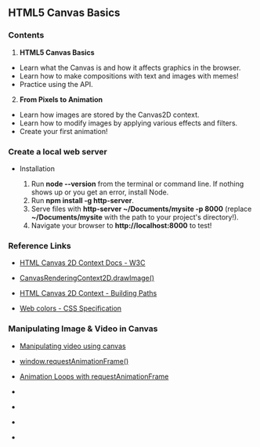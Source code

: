 ## HTML5 Canvas Basics

### Contents

1. **HTML5 Canvas Basics**

- Learn what the Canvas is and how it affects graphics in the browser.
- Learn how to make compositions with text and images with memes!
- Practice using the API.

2. **From Pixels to Animation**

- Learn how images are stored by the Canvas2D context.
- Learn how to modify images by applying various effects and filters.
- Create your first animation!


### Create a local web server
 
- Installation

  1. Run **node --version** from the terminal or command line. If nothing shows up or you get an error, install Node.
  2. Run **npm install -g http-server**.
  3. Serve files with **http-server ~/Documents/mysite -p 8000** (replace **~/Documents/mysite** with the path to your project's directory!).
  4. Navigate your browser to **http://localhost:8000** to test!


### Reference Links

- [HTML Canvas 2D Context Docs - W3C](https://www.w3.org/TR/2dcontext/)

- [CanvasRenderingContext2D.drawImage()](https://developer.mozilla.org/en-US/docs/Web/API/CanvasRenderingContext2D/drawImage)

- [HTML Canvas 2D Context - Building Paths](https://www.w3.org/TR/2dcontext/#building-paths)


- [Web colors - CSS Specification](https://en.wikipedia.org/wiki/Web_colors)


### Manipulating Image & Video in Canvas

- [Manipulating video using canvas](https://developer.mozilla.org/en-US/docs/Web/API/Canvas_API/Manipulating_video_using_canvas)

- [window.requestAnimationFrame()](https://developer.mozilla.org/en-US/docs/Web/API/window/requestAnimationFrame)

- [Animation Loops with requestAnimationFrame](https://www.kirupa.com/html5/animating_with_requestAnimationFrame.htm)

- []()

- []()

- []()

- []()

